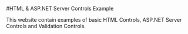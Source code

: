 #HTML & ASP.NET Server Controls Example

This website contain examples of basic HTML Controls, ASP.NET Server Controls and Validation Controls.